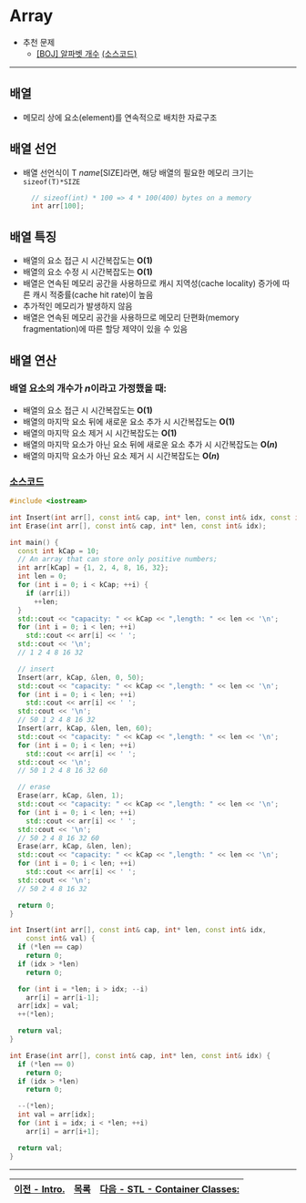 #  Array
* 추천 문제
  * [[BOJ] 알파벳 개수](https://www.acmicpc.net/problem/10808) [(소스코드)](./src/count_char.cc)
---

## 배열
* 메모리 상에 요소(element)를 연속적으로 배치한 자료구조

## 배열 선언
* 배열 선언식이 T <i>name</i>[SIZE]라면, 해당 배열의 필요한 메모리 크기는 `sizeof(T)*SIZE`
  ```c++
    // sizeof(int) * 100 => 4 * 100(400) bytes on a memory
    int arr[100];

  ```

## 배열 특징
* 배열의 요소 접근 시 시간복잡도는 <b>O(1)</b>
* 배열의 요소 수정 시 시간복잡도는 <b>O(1)</b>
* 배열은 연속된 메모리 공간을 사용하므로 캐시 지역성(cache locality) 증가에 따른 캐시 적중률(cache hit rate)이 높음
* 추가적인 메모리가 발생하지 않음
* 배열은 연속된 메모리 공간을 사용하므로 메모리 단편화(memory fragmentation)에 따른 할당 제약이 있을 수 있음

## 배열 연산
### 배열 요소의 개수가 <i>n</i>이라고 가정했을 때:
* 배열의 요소 접근 시 시간복잡도는 <b>O(1)</b>
* 배열의 마지막 요소 뒤에 새로운 요소 추가 시 시간복잡도는 <b>O(1)</b>
* 배열의 마지막 요소 제거 시 시간복잡도는 <b>O(1)</b>
* 배열의 마지막 요소가 아닌 요소 뒤에 새로운 요소 추가 시 시간복잡도는 <b>O(<i>n</i>)</b>
* 배열의 마지막 요소가 아닌 요소 제거 시 시간복잡도는 <b>O(<i>n</i>)</b>

### [소스코드](./src/example.cc)
```c++
#include <iostream>

int Insert(int arr[], const int& cap, int* len, const int& idx, const int& val);
int Erase(int arr[], const int& cap, int* len, const int& idx);

int main() {
  const int kCap = 10;
  // An array that can store only positive numbers;
  int arr[kCap] = {1, 2, 4, 8, 16, 32};
  int len = 0;
  for (int i = 0; i < kCap; ++i) {
    if (arr[i])
      ++len;
  }
  std::cout << "capacity: " << kCap << ",length: " << len << '\n';
  for (int i = 0; i < len; ++i)
    std::cout << arr[i] << ' ';
  std::cout << '\n';
  // 1 2 4 8 16 32

  // insert
  Insert(arr, kCap, &len, 0, 50);
  std::cout << "capacity: " << kCap << ",length: " << len << '\n';
  for (int i = 0; i < len; ++i)
    std::cout << arr[i] << ' ';
  std::cout << '\n';
  // 50 1 2 4 8 16 32
  Insert(arr, kCap, &len, len, 60);
  std::cout << "capacity: " << kCap << ",length: " << len << '\n';
  for (int i = 0; i < len; ++i)
    std::cout << arr[i] << ' ';
  std::cout << '\n';
  // 50 1 2 4 8 16 32 60

  // erase
  Erase(arr, kCap, &len, 1);
  std::cout << "capacity: " << kCap << ",length: " << len << '\n';
  for (int i = 0; i < len; ++i)
    std::cout << arr[i] << ' ';
  std::cout << '\n';
  // 50 2 4 8 16 32 60
  Erase(arr, kCap, &len, len);
  std::cout << "capacity: " << kCap << ",length: " << len << '\n';
  for (int i = 0; i < len; ++i)
    std::cout << arr[i] << ' ';
  std::cout << '\n';
  // 50 2 4 8 16 32

  return 0;
}

int Insert(int arr[], const int& cap, int* len, const int& idx,
    const int& val) {
  if (*len == cap)
    return 0;
  if (idx > *len)
    return 0;

  for (int i = *len; i > idx; --i)
    arr[i] = arr[i-1];
  arr[idx] = val;
  ++(*len);

  return val;
}

int Erase(int arr[], const int& cap, int* len, const int& idx) {
  if (*len == 0)
    return 0;
  if (idx > *len)
    return 0;

  --(*len);
  int val = arr[idx];
  for (int i = idx; i < *len; ++i)
    arr[i] = arr[i+1];

  return val;
}

```
---
|[이전 - Intro.](/intro/)|[목록](https://github.com/RyanJeong/CP#index)|[다음 - STL - Container Classes:](/stl/)|
|-|-|-|
